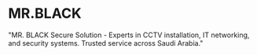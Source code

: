 # MR.BLACK
"MR. BLACK Secure Solution - Experts in CCTV installation, IT networking, and security systems. Trusted service across Saudi Arabia."
